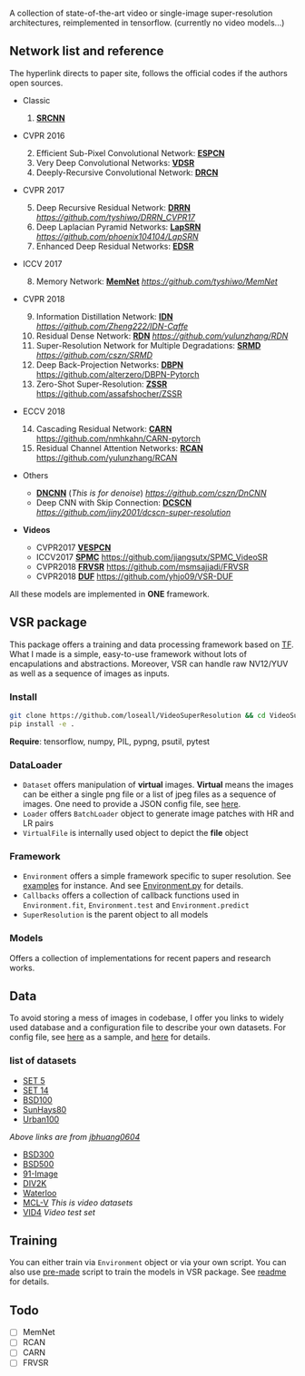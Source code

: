 A collection of state-of-the-art video or single-image super-resolution architectures, reimplemented in tensorflow.
(currently no video models...)

## Network list and reference
The hyperlink directs to paper site, follows the official codes if the authors open sources.
- Classic

  1. [**SRCNN**](https://arxiv.org/abs/1501.00092)
- CVPR 2016

  2. Efficient Sub-Pixel Convolutional Network: [**ESPCN**](https://arxiv.org/abs/1609.05158)
  3. Very Deep Convolutional Networks: [**VDSR**](https://arxiv.org/abs/1511.04587)
  4. Deeply-Recursive Convolutional Network: [**DRCN**](https://arxiv.org/abs/1511.04491)
- CVPR 2017

  5. Deep Recursive Residual Network: [**DRRN**](http://cvlab.cse.msu.edu/pdfs/Tai_Yang_Liu_CVPR2017.pdf) *https://github.com/tyshiwo/DRRN_CVPR17*
  6. Deep Laplacian Pyramid Networks: [**LapSRN**](http://vllab.ucmerced.edu/wlai24/LapSRN/) *https://github.com/phoenix104104/LapSRN*
  7. Enhanced Deep Residual Networks: [**EDSR**](https://arxiv.org/abs/1707.02921)
- ICCV 2017

  8. Memory Network: [**MemNet**](https://arxiv.org/abs/1708.02209) *https://github.com/tyshiwo/MemNet*
- CVPR 2018

  9. Information Distillation Network: [**IDN**](https://arxiv.org/abs/1803.09454) *https://github.com/Zheng222/IDN-Caffe*
  10. Residual Dense Network: [**RDN**](https://arxiv.org/abs/1802.08797) *https://github.com/yulunzhang/RDN*
  11. Super-Resolution Network for Multiple Degradations: [**SRMD**](https://arxiv.org/abs/1712.06116) *https://github.com/cszn/SRMD*
  12. Deep Back-Projection Networks: [**DBPN**](https://arxiv.org/abs/1803.02735) https://github.com/alterzero/DBPN-Pytorch
  13. Zero-Shot Super-Resolution: [**ZSSR**](http://www.wisdom.weizmann.ac.il/~vision/zssr/) https://github.com/assafshocher/ZSSR
- ECCV 2018

  14. Cascading Residual Network: [**CARN**](https://arxiv.org/abs/1803.08664) https://github.com/nmhkahn/CARN-pytorch
  15. Residual Channel Attention Networks: [**RCAN**](https://arxiv.org/abs/1807.02758) https://github.com/yulunzhang/RCAN
- Others

  - [**DNCNN**](http://ieeexplore.ieee.org/document/7839189/) (*This is for denoise*) *https://github.com/cszn/DnCNN*
  - Deep CNN
with Skip Connection: [**DCSCN**](https://arxiv.org/abs/1707.05425) *https://github.com/jiny2001/dcscn-super-resolution*

- **Videos**

  - CVPR2017 [**VESPCN**](https://arxiv.org/abs/1611.05250)
  - ICCV2017 [**SPMC**](https://arxiv.org/abs/1704.02738)  https://github.com/jiangsutx/SPMC_VideoSR
  - CVPR2018 [**FRVSR**](https://arxiv.org/abs/1801.04590) https://github.com/msmsajjadi/FRVSR
  - CVPR2018 [**DUF**](http://openaccess.thecvf.com/content_cvpr_2018/papers/Jo_Deep_Video_Super-Resolution_CVPR_2018_paper.pdf) https://github.com/yhjo09/VSR-DUF
  
All these models are implemented in **ONE** framework.

## VSR package
This package offers a training and data processing framework based on [TF](https://www.tensorflow.org).
What I made is a simple, easy-to-use framework without lots of encapulations and abstractions.
Moreover, VSR can handle raw NV12/YUV as well as a sequence of images as inputs.

### Install
```bash
git clone https://github.com/loseall/VideoSuperResolution && cd VideoSuperResolution
pip install -e .
```
**Require**: tensorflow, numpy, PIL, pypng, psutil, pytest

### DataLoader
- `Dataset` offers manipulation of **virtual** images.
**Virtual** means the images can be either a single png file or a list of jpeg files as a sequence of images.
One need to provide a JSON config file, see [here](./Data/datasets.json).
- `Loader` offers `BatchLoader` object to generate image patches with HR and LR pairs
- `VirtualFile` is internally used object to depict the **file** object

### Framework
- `Environment` offers a simple framework specific to super resolution. See [examples](./UTest/train_srcnn.py) for instance.
And see [Environment.py](./VSR/Framework/Environment.py) for details.
- `Callbacks` offers a collection of callback functions used in `Environment.fit`, `Environment.test` and `Environment.predict`
- `SuperResolution` is the parent object to all models

### Models
Offers a collection of implementations for recent papers and research works.

## Data
To avoid storing a mess of images in codebase, I offer you links to widely used database and a configuration file to
describe your own datasets.
For config file, see [here](./Data/datasets.json) as a sample, and [here](./Data/README.md) for details.

### list of datasets
- [SET 5](https://uofi.box.com/shared/static/kfahv87nfe8ax910l85dksyl2q212voc.zip)
- [SET 14](https://uofi.box.com/shared/static/igsnfieh4lz68l926l8xbklwsnnk8we9.zip)
- [BSD100](https://uofi.box.com/shared/static/qgctsplb8txrksm9to9x01zfa4m61ngq.zip)
- [SunHays80](https://uofi.box.com/shared/static/rirohj4773jl7ef752r330rtqw23djt8.zip)
- [Urban100](https://uofi.box.com/shared/static/65upg43jjd0a4cwsiqgl6o6ixube6klm.zip)

*Above links are from [jbhuang0604](https://github.com/jbhuang0604/SelfExSR)*

- [BSD300](https://www2.eecs.berkeley.edu/Research/Projects/CS/vision/grouping/segbench/BSDS300-images.tgz)
- [BSD500](http://www.eecs.berkeley.edu/Research/Projects/CS/vision/grouping/BSR/BSR_bsds500.tgz)
- [91-Image](http://www.ifp.illinois.edu/~jyang29/codes/ScSR.rar)
- [DIV2K](https://data.vision.ee.ethz.ch/cvl/DIV2K/)
- [Waterloo](https://ece.uwaterloo.ca/~k29ma/dataset/exploration_database_and_code.rar)
- [MCL-V](http://mcl.usc.edu/mcl-v-database/) *This is video datasets*
- [VID4](https://people.csail.mit.edu/celiu/CVPR2011/videoSR.zip) *Video test set* 

## Training
You can either train via `Environment` object or via your own script.
You can also use [pre-made](./Train/train.py) script to train the models in VSR package.
See [readme](./Train/README.md) for details.

## Todo
- [ ] MemNet
- [ ] RCAN
- [ ] CARN
- [ ] FRVSR